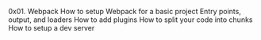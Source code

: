 0x01. Webpack
How to setup Webpack for a basic project
Entry points, output, and loaders
How to add plugins
How to split your code into chunks
How to setup a dev server
